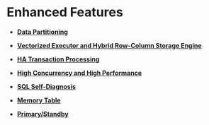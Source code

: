 # Enhanced Features<a name="EN-US_TOPIC_0241663021"></a>

-   **[Data Partitioning](data-partitioning.md)**  

-   **[Vectorized Executor and Hybrid Row-Column Storage Engine](vectorized-executor-and-hybrid-row-column-storage-engine.md)**  

-   **[HA Transaction Processing](ha-transaction-processing.md)**  

-   **[High Concurrency and High Performance](high-concurrency-and-high-performance.md)**  

-   **[SQL Self-Diagnosis](sql-self-diagnosis.md)**  

-   **[Memory Table](memory-table.md)**  

-   **[Primary/Standby](primary-standby.md)**  


